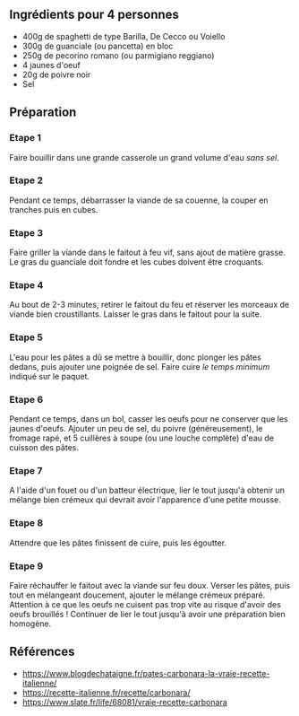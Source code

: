 ## Ingrédients pour 4 personnes

- 400g de spaghetti de type Barilla, De Cecco ou Voiello
- 300g de guanciale (ou pancetta) en bloc
- 250g de pecorino romano (ou parmigiano reggiano)
- 4 jaunes d'oeuf
- 20g de poivre noir
- Sel

## Préparation

### Etape 1

Faire bouillir dans une grande casserole un grand volume d'eau *sans sel*.

### Etape 2

Pendant ce temps, débarrasser la viande de sa couenne, la couper en tranches puis en cubes.

### Etape 3

Faire griller la viande dans le faitout à feu vif, sans ajout de matière grasse. Le gras du guanciale doit fondre et les cubes doivent être croquants.

### Etape 4

Au bout de 2-3 minutes, retirer le faitout du feu et réserver les morceaux de viande bien croustillants. Laisser le gras dans le faitout pour la suite.

### Etape 5

L'eau pour les pâtes a dû se mettre à bouillir, donc plonger les pâtes dedans, puis ajouter une poignée de sel. Faire cuire *le temps minimum* indiqué sur le paquet.

### Etape 6

Pendant ce temps, dans un bol, casser les oeufs pour ne conserver que les jaunes d'oeufs. Ajouter un peu de sel, du poivre (généreusement), le fromage rapé, et 5 cuillères à soupe (ou une louche complète) d'eau de cuisson des pâtes.

### Etape 7

A l'aide d'un fouet ou d'un batteur électrique, lier le tout jusqu'à obtenir un mélange bien crémeux qui devrait avoir l'apparence d'une petite mousse.

### Etape 8

Attendre que les pâtes finissent de cuire, puis les égoutter.

### Etape 9

Faire réchauffer le faitout avec la viande sur feu doux. Verser les pâtes, puis tout en mélangeant doucement, ajouter le mélange crémeux préparé. Attention à ce que les oeufs ne cuisent pas trop vite au risque d'avoir des oeufs brouillés ! Continuer de lier le tout jusqu'à avoir une préparation bien homogène.

## Références

- <https://www.blogdechataigne.fr/pates-carbonara-la-vraie-recette-italienne/>
- <https://recette-italienne.fr/recette/carbonara/>
- <https://www.slate.fr/life/68081/vraie-recette-carbonara>

